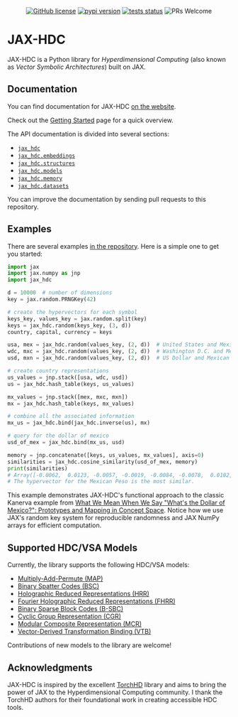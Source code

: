 <p align="center">
    <a href="https://github.com/yourusername/jax-hdc/blob/main/LICENSE"><img alt="GitHub license" src="https://img.shields.io/badge/license-MIT-blue.svg?style=flat" /></a>
        <a href="https://pypi.org/project/jax-hdc/"><img alt="pypi version" src="https://img.shields.io/pypi/v/jax-hdc.svg?style=flat&color=blue" /></a>
    <a href="https://github.com/yourusername/jax-hdc/actions/workflows/test.yml?query=branch%3Amain"><img alt="tests status" src="https://img.shields.io/github/actions/workflow/status/yourusername/jax-hdc/test.yml?branch=main&label=tests&style=flat" /></a>
    <img alt="PRs Welcome" src="https://img.shields.io/badge/PRs-welcome-brightgreen.svg?style=flat" />
</p>

<div align="center">
    <a href="https://github.com/yourusername/jax-hdc">
    </a>
</div>

# JAX-HDC

JAX-HDC is a Python library for _Hyperdimensional Computing_ (also known as _Vector Symbolic Architectures_) built on JAX.

## Documentation

You can find documentation for JAX-HDC [on the website](https://jax-hdc.readthedocs.io).

Check out the [Getting Started](https://jax-hdc.readthedocs.io/en/stable/quickstart.html) page for a quick overview.

The API documentation is divided into several sections:

- [`jax_hdc`](https://jax-hdc.readthedocs.io/en/stable/jax_hdc.html)
- [`jax_hdc.embeddings`](https://jax-hdc.readthedocs.io/en/stable/embeddings.html)
- [`jax_hdc.structures`](https://jax-hdc.readthedocs.io/en/stable/structures.html)
- [`jax_hdc.models`](https://jax-hdc.readthedocs.io/en/stable/models.html)
- [`jax_hdc.memory`](https://jax-hdc.readthedocs.io/en/stable/memory.html)
- [`jax_hdc.datasets`](https://jax-hdc.readthedocs.io/en/stable/datasets.html)

You can improve the documentation by sending pull requests to this repository.

## Examples

There are several examples [in the repository](https://github.com/yourusername/jax-hdc/tree/main/examples). Here is a simple one to get you started:

```python
import jax
import jax.numpy as jnp
import jax_hdc

d = 10000  # number of dimensions
key = jax.random.PRNGKey(42)

# create the hypervectors for each symbol
keys_key, values_key = jax.random.split(key)
keys = jax_hdc.random(keys_key, (3, d))
country, capital, currency = keys

usa, mex = jax_hdc.random(values_key, (2, d))  # United States and Mexico
wdc, mxc = jax_hdc.random(values_key, (2, d))  # Washington D.C. and Mexico City
usd, mxn = jax_hdc.random(values_key, (2, d))  # US Dollar and Mexican Peso

# create country representations
us_values = jnp.stack([usa, wdc, usd])
us = jax_hdc.hash_table(keys, us_values)

mx_values = jnp.stack([mex, mxc, mxn])
mx = jax_hdc.hash_table(keys, mx_values)

# combine all the associated information
mx_us = jax_hdc.bind(jax_hdc.inverse(us), mx)

# query for the dollar of mexico
usd_of_mex = jax_hdc.bind(mx_us, usd)

memory = jnp.concatenate([keys, us_values, mx_values], axis=0)
similarities = jax_hdc.cosine_similarity(usd_of_mex, memory)
print(similarities)
# Array([-0.0062,  0.0123, -0.0057, -0.0019, -0.0084, -0.0078,  0.0102,  0.0057,  0.3292])
# The hypervector for the Mexican Peso is the most similar.
```

This example demonstrates JAX-HDC's functional approach to the classic Kanerva example from [What We Mean When We Say "What's the Dollar of Mexico?": Prototypes and Mapping in Concept Space](https://redwood.berkeley.edu/wp-content/uploads/2020/05/kanerva2010what.pdf). Notice how we use JAX's random key system for reproducible randomness and JAX NumPy arrays for efficient computation.

## Supported HDC/VSA Models

Currently, the library supports the following HDC/VSA models:

- [Multiply-Add-Permute (MAP)](https://jax-hdc.readthedocs.io/en/stable/generated/jax_hdc.MAP.html)
- [Binary Spatter Codes (BSC)](https://jax-hdc.readthedocs.io/en/stable/generated/jax_hdc.BSC.html)
- [Holographic Reduced Representations (HRR)](https://jax-hdc.readthedocs.io/en/stable/generated/jax_hdc.HRR.html)
- [Fourier Holographic Reduced Representations (FHRR)](https://jax-hdc.readthedocs.io/en/stable/generated/jax_hdc.FHRR.html)
- [Binary Sparse Block Codes (B-SBC)](https://jax-hdc.readthedocs.io/en/stable/generated/jax_hdc.BSBC.html)
- [Cyclic Group Representation (CGR)](https://jax-hdc.readthedocs.io/en/stable/generated/jax_hdc.CGR.html)
- [Modular Composite Representation (MCR)](https://jax-hdc.readthedocs.io/en/stable/generated/jax_hdc.MCR.html)
- [Vector-Derived Transformation Binding (VTB)](https://jax-hdc.readthedocs.io/en/stable/generated/jax_hdc.VTB.html)

Contributions of new models to the library are welcome!

## Acknowledgments

JAX-HDC is inspired by the excellent [TorchHD](https://github.com/hyperdimensional-computing/torchhd) library and aims to bring the power of JAX to the Hyperdimensional Computing community. I thank the TorchHD authors for their foundational work in creating accessible HDC tools.
